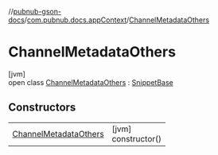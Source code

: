 //[pubnub-gson-docs](../../../index.md)/[com.pubnub.docs.appContext](../index.md)/[ChannelMetadataOthers](index.md)

# ChannelMetadataOthers

[jvm]\
open class [ChannelMetadataOthers](index.md) : [SnippetBase](../../com.pubnub.docs/-snippet-base/index.md)

## Constructors

| | |
|---|---|
| [ChannelMetadataOthers](-channel-metadata-others.md) | [jvm]<br>constructor() |

